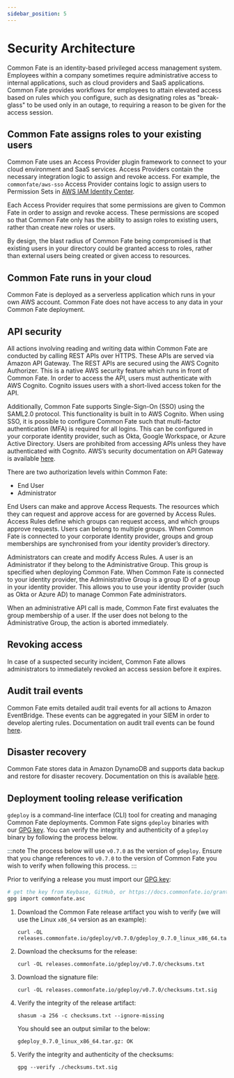```yaml
---
sidebar_position: 5
---
```


# Security Architecture

Common Fate is an identity-based privileged access management system. Employees within a company sometimes require administrative access to internal applications, such as cloud providers and SaaS applications. Common Fate provides workflows for employees to attain elevated access based on rules which you configure, such as designating roles as "break-glass" to be used only in an outage, to requiring a reason to be given for the access session.

## Common Fate assigns roles to your existing users

Common Fate uses an Access Provider plugin framework to connect to your cloud environment and SaaS services. Access Providers contain the necessary integration logic to assign and revoke access. For example, the `commonfate/aws-sso` Access Provider contains logic to assign users to Permission Sets in [AWS IAM Identity Center](https://aws.amazon.com/iam/identity-center/).

Each Access Provider requires that some permissions are given to Common Fate in order to assign and revoke access. These permissions are scoped so that Common Fate only has the ability to assign roles to existing users, rather than create new roles or users.

By design, the blast radius of Common Fate being compromised is that existing users in your directory could be granted access to roles, rather than external users being created or given access to resources.

## Common Fate runs in your cloud

Common Fate is deployed as a serverless application which runs in your own AWS account. Common Fate does not have access to any data in your Common Fate deployment.

## API security

All actions involving reading and writing data within Common Fate are conducted by calling REST APIs over HTTPS. These APIs are served via Amazon API Gateway. The REST APIs are secured using the AWS Cognito Authorizer. This is a native AWS security feature which runs in front of Common Fate. In order to access the API, users must authenticate with AWS Cognito. Cognito issues users with a short-lived access token for the API.

Additionally, Common Fate supports Single-Sign-On (SSO) using the SAML2.0 protocol. This functionality is built in to AWS Cognito. When using SSO, it is possible to configure Common Fate such that multi-factor authentication (MFA) is required for all logins. This can be configured in your corporate identity provider, such as Okta, Google Workspace, or Azure Active Directory. Users are prohibited from accessing APIs unless they have authenticated with Cognito. AWS’s security documentation on API Gateway is available [here](https://docs.aws.amazon.com/apigateway/latest/developerguide/security.html).

There are two authorization levels within Common Fate:

- End User
- Administrator

End Users can make and approve Access Requests. The resources which they can request and approve access for are governed by Access Rules. Access Rules define which groups can request access, and which groups approve requests. Users can belong to multiple groups. When Common Fate is connected to your corporate identity provider, groups and group memberships are synchronised from your identity provider’s directory.

Administrators can create and modify Access Rules. A user is an Administrator if they belong to the Administrative Group. This group is specified when deploying Common Fate. When Common Fate is connected to your identity provider, the Administrative Group is a group ID of a group in your identity provider. This allows you to use your identity provider (such as Okta or Azure AD) to manage Common Fate administrators.

When an administrative API call is made, Common Fate first evaluates the group membership of a user. If the user does not belong to the Administrative Group, the action is aborted immediately.

## Revoking access

In case of a suspected security incident, Common Fate allows administrators to immediately revoked an access session before it expires.

## Audit trail events

Common Fate emits detailed audit trail events for all actions to Amazon EventBridge. These events can be aggregated in your SIEM in order to develop alerting rules. Documentation on audit trail events can be found [here](https://www.notion.so/Team-Home-09dc640a01d149b09edfd12ca83a3926).

## Disaster recovery

Common Fate stores data in Amazon DynamoDB and supports data backup and restore for disaster recovery. Documentation on this is available [here](https://docs.commonfate.io/granted-approvals/configuration/backup).

## Deployment tooling release verification

`gdeploy` is a command-line interface (CLI) tool for creating and managing Common Fate deployments. Common Fate signs `gdeploy` binaries with our [GPG key](https://docs.commonfate.io/granted/security#pgp-public-key). You can verify the integrity and authenticity of a `gdeploy` binary by following the process below.

:::note
The process below will use `v0.7.0` as the version of `gdeploy`. Ensure that you change references to `v0.7.0` to the version of Common Fate you wish to verify when following this process.
:::

Prior to verifying a release you must import our [GPG key](https://docs.commonfate.io/granted/security#pgp-public-key):

```bash
# get the key from Keybase, GitHub, or https://docs.commonfate.io/granted/security, and save it as commonfate.asc.
gpg import commonfate.asc
```

1. Download the Common Fate release artifact you wish to verify (we will use the Linux `x86_64` version as an example):

   ```
   curl -OL releases.commonfate.io/gdeploy/v0.7.0/gdeploy_0.7.0_linux_x86_64.tar.gz
   ```

2. Download the checksums for the release:

   ```
   curl -OL releases.commonfate.io/gdeploy/v0.7.0/checksums.txt
   ```

3. Download the signature file:

   ```
   curl -OL releases.commonfate.io/gdeploy/v0.7.0/checksums.txt.sig
   ```

4. Verify the integrity of the release artifact:

   ```
   shasum -a 256 -c checksums.txt --ignore-missing
   ```

   You should see an output similar to the below:

   ```
   gdeploy_0.7.0_linux_x86_64.tar.gz: OK
   ```

5. Verify the integrity and authenticity of the checksums:

   ```
   gpg --verify ./checksums.txt.sig
   ```
